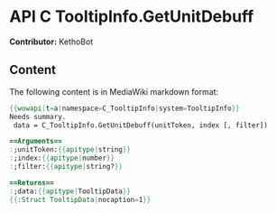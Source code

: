 # API C TooltipInfo.GetUnitDebuff

**Contributor:** KethoBot

## Content

The following content is in MediaWiki markdown format:

```mediawiki
{{wowapi|t=a|namespace=C_TooltipInfo|system=TooltipInfo}}
Needs summary.
 data = C_TooltipInfo.GetUnitDebuff(unitToken, index [, filter])

==Arguments==
:;unitToken:{{apitype|string}}
:;index:{{apitype|number}}
:;filter:{{apitype|string?}}

==Returns==
:;data:{{apitype|TooltipData}}
{{:Struct TooltipData|nocaption=1}}
```